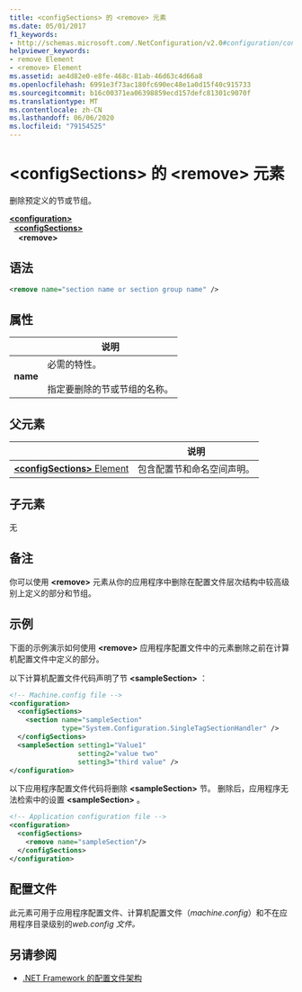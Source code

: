 ```yaml
---
title: <configSections> 的 <remove> 元素
ms.date: 05/01/2017
f1_keywords:
- http://schemas.microsoft.com/.NetConfiguration/v2.0#configuration/configSections/remove
helpviewer_keywords:
- remove Element
- <remove> Element
ms.assetid: ae4d82e0-e8fe-468c-81ab-46d63c4d66a8
ms.openlocfilehash: 6991e3f73ac180fc690ec48e1a0d15f40c915733
ms.sourcegitcommit: b16c00371ea06398859ecd157defc81301c9070f
ms.translationtype: MT
ms.contentlocale: zh-CN
ms.lasthandoff: 06/06/2020
ms.locfileid: "79154525"
---
```

# <a name="remove-element-for-configsections"></a>\<configSections> 的 \<remove> 元素

删除预定义的节或节组。

[**\<configuration>**](configuration-element.md)\
&nbsp;&nbsp;[**\<configSections>**](configsections-element-for-configuration.md)\
&nbsp;&nbsp;&nbsp;&nbsp;**\<remove>**

## <a name="syntax"></a>语法

```xml
<remove name="section name or section group name" />
```

## <a name="attribute"></a>属性

|           | 说明 |
| --------- | ----------- |
| **name**  | 必需的特性。<br><br>指定要删除的节或节组的名称。 |

## <a name="parent-element"></a>父元素

|     | 说明 |
| --- | ----------- |
| [**\<configSections>** Element](configsections-element-for-configuration.md) | 包含配置节和命名空间声明。 |

## <a name="child-elements"></a>子元素

无

## <a name="remarks"></a>备注

你可以使用 **\<remove>** 元素从你的应用程序中删除在配置文件层次结构中较高级别上定义的部分和节组。

## <a name="example"></a>示例

下面的示例演示如何使用 **\<remove>** 应用程序配置文件中的元素删除之前在计算机配置文件中定义的部分。

以下计算机配置文件代码声明了节 **\<sampleSection>** ：

```xml
<!-- Machine.config file -->
<configuration>
  <configSections>
    <section name="sampleSection"
             type="System.Configuration.SingleTagSectionHandler" />
  </configSections>
  <sampleSection setting1="Value1"
                 setting2="value two"
                 setting3="third value" />
</configuration>
```

以下应用程序配置文件代码将删除 **\<sampleSection>** 节。 删除后，应用程序无法检索中的设置 **\<sampleSection>** 。

```xml
<!-- Application configuration file -->
<configuration>
  <configSections>
    <remove name="sampleSection"/>
  </configSections>
</configuration>
```

## <a name="configuration-file"></a>配置文件

此元素可用于应用程序配置文件、计算机配置文件（*machine.config*）和不在应用程序目录级别的*web.config 文件。*

## <a name="see-also"></a>另请参阅

- [.NET Framework 的配置文件架构](index.md)
